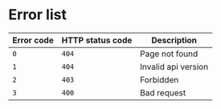 # Error list

| Error code | HTTP status code | Description         |
| ---------- | ---------------- | ------------------- |
| `0`        | `404`            | Page not found      |
| `1`        | `404`            | Invalid api version |
| `2`        | `403`            | Forbidden           |
| `3`        | `400`            | Bad request         |
